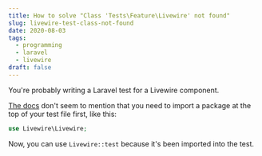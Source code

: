 ```yaml
---
title: How to solve "Class 'Tests\Feature\Livewire' not found"
slug: livewire-test-class-not-found
date: 2020-08-03
tags:
  - programming
  - laravel
  - livewire
draft: false
---
```

You're probably writing a Laravel test for a Livewire component.

[The docs](https://laravel-livewire.com/docs/testing) don't seem to mention that you need to import a package at the top of your test file first, like this:

```php
use Livewire\Livewire;
```

Now, you can use `Livewire::test` because it's been imported into the test. 
